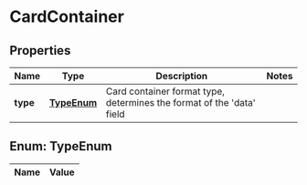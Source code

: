 
# CardContainer

## Properties
Name | Type | Description | Notes
------------ | ------------- | ------------- | -------------
**type** | [**TypeEnum**](#TypeEnum) | Card container format type, determines the format of the &#39;data&#39; field | 


<a name="TypeEnum"></a>
## Enum: TypeEnum
Name | Value
---- | -----



